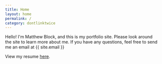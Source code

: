 ```yaml
---
title: Home
layout: home
permalink: /
category: dontlinktwice
---
```


Hello! I'm Matthew Block, and this is my portfolio site. Please look around the site to learn more about me. If you have any questions, feel free to send me an email at {{ site.email }}

View my resume [here](/assets/Resume.pdf).